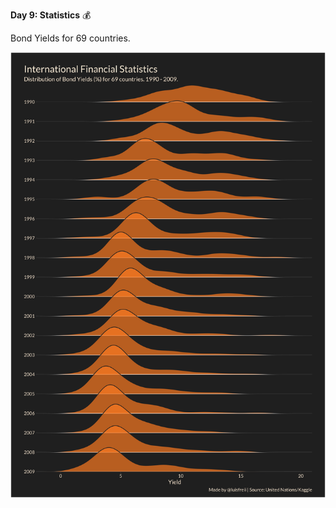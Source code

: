 **Day 9: Statistics** 💰

Bond Yields for 69 countries.

![alt text](https://github.com/luisfrein/-30DayChartChallenge/blob/master/2021/9.Statistics/yields.png)
